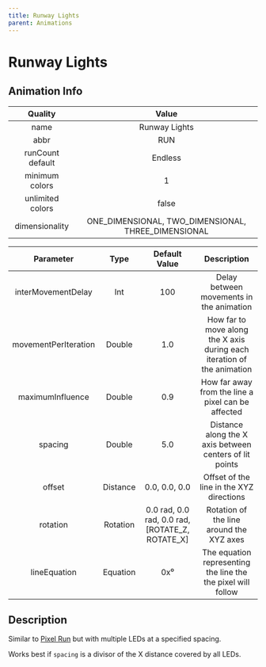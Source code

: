 ```yaml
---
title: Runway Lights
parent: Animations
---
```


<!-- THIS FILE IS AUTOMATICALLY GENERATED -->
<!-- MAKE CHANGES TO THE AnimationInfo INSTANCE ASSOCIATED WITH THIS ANIMATION -->

# Runway Lights

## Animation Info

|Quality|Value|
|:-:|:-:|
|name|Runway Lights|
|abbr|RUN|
|runCount default|Endless|
|minimum colors|1|
|unlimited colors|false|
|dimensionality|ONE_DIMENSIONAL, TWO_DIMENSIONAL, THREE_DIMENSIONAL|

|Parameter|Type|Default Value|Description|
|:-:|:-:|:-:|:-:|
|interMovementDelay|Int|100|Delay between movements in the animation|
|movementPerIteration|Double|1.0|How far to move along the X axis during each iteration of the animation|
|maximumInfluence|Double|0.9|How far away from the line a pixel can be affected|
|spacing|Double|5.0|Distance along the X axis between centers of lit points|
|offset|Distance|0.0, 0.0, 0.0|Offset of the line in the XYZ directions|
|rotation|Rotation|0.0 rad, 0.0 rad, 0.0 rad, [ROTATE_Z, ROTATE_X]|Rotation of the line around the XYZ axes|
|lineEquation|Equation|0x⁰|The equation representing the line the the pixel will follow|

## Description
Similar to [Pixel Run](Pixel-Run) but with multiple LEDs at a specified spacing.

Works best if `spacing` is a divisor of the X distance covered by all LEDs.

